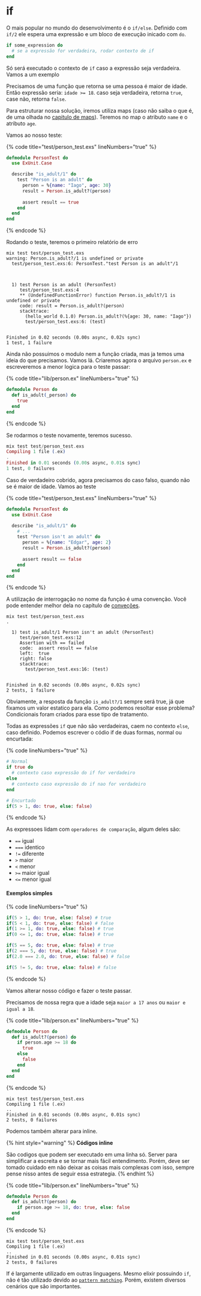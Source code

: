 # if

O mais popular no mundo do desenvolvimento é o `if/else`. Definido com `if/2` ele espera uma expressão e um bloco de execução inicado com `do`.

```elixir
if some_expression do
  # se a expressão for verdadeira, rodar contexto de if
end
```

Só será executado o contexto de `if` caso a expressão seja verdadeira. Vamos a um exemplo

Precisamos de uma função que retorna se uma pessoa é maior de idade. Então expressão seria: `idade >= 18`. caso seja verdadeira, retorna `true`, case não, retorna `false`.

Para estruturar nossa solução, iremos utiliza maps (caso não saiba o que é, de uma olhada no [capitulo de maps](../map.md)). Teremos no map o atributo `name` e o atributo `age`.&#x20;

Vamos ao nosso teste:

{% code title="test/person_test.exs" lineNumbers="true" %}
```elixir
defmodule PersonTest do
  use ExUnit.Case

  describe "is_adult/1" do
    test "Person is an adult" do
      person = %{name: "Iago", age: 30}
      result = Person.is_adult?(person)
  
      assert result == true
    end
  end
end
```
{% endcode %}

Rodando o teste, teremos o primeiro relatório de erro

```shell
mix test test/person_test.exs
warning: Person.is_adult?/1 is undefined or private
  test/person_test.exs:6: PersonTest."test Person is an adult"/1



  1) test Person is an adult (PersonTest)
     test/person_test.exs:4
     ** (UndefinedFunctionError) function Person.is_adult?/1 is undefined or private
     code: result = Person.is_adult?(person)
     stacktrace:
       (hello_world 0.1.0) Person.is_adult?(%{age: 30, name: "Iago"})
       test/person_test.exs:6: (test)


Finished in 0.02 seconds (0.00s async, 0.02s sync)
1 test, 1 failure
```

Ainda não possuimos o modulo nem a função criada, mas ja temos uma ideia do que precisamos. Vamos lá. Criaremos agora o arquivo `person.ex` e escreveremos a menor logica para o teste passar:

{% code title="lib/person.ex" lineNumbers="true" %}
```elixir
defmodule Person do
  def is_adult(_person) do
    true
  end
end
```
{% endcode %}

Se rodarmos o teste novamente, teremos sucesso.

```elixir
mix test test/person_test.exs
Compiling 1 file (.ex)
.
Finished in 0.01 seconds (0.00s async, 0.01s sync)
1 test, 0 failures
```

Caso de verdadeiro cobrido, agora precisamos do caso falso, quando não se é maior de idade. Vamos ao teste

{% code title="test/person_test.exs" lineNumbers="true" %}
```elixir
defmodule PersonTest do
  use ExUnit.Case

  describe "is_adult/1" do
    # ...
    test "Person isn't an adult" do
      person = %{name: "Edgar", age: 2}
      result = Person.is_adult?(person)
  
      assert result == false
    end
  end
end
```
{% endcode %}

A utilização de interrogação no nome da função é uma convenção. Você pode entender melhor dela no capítulo de [conveções](../../conceitos/convencoes.md#funcao-com-interrogacao).

```shell
mix test test/person_test.exs
.

  1) test is_adult/1 Person isn't an adult (PersonTest)
     test/person_test.exs:12
     Assertion with == failed
     code:  assert result == false
     left:  true
     right: false
     stacktrace:
       test/person_test.exs:16: (test)


Finished in 0.02 seconds (0.00s async, 0.02s sync)
2 tests, 1 failure
```

Obviamente, a resposta da função `is_adult?/1` sempre será true, já que fixamos um valor estatico para ela. Como podemos resoltar esse problema? Condicionais foram criados para esse tipo de tratamento.&#x20;

Todas as expressões `if` que não são verdadeiras, caem no contexto `else`, caso definido. Podemos escrever o códio if de duas formas, normal ou encurtada:

{% code lineNumbers="true" %}
```elixir
# Normal
if true do
  # contexto caso expressão do if for verdadeiro
else
  # contexto caso expressão do if nao for verdadeiro
end

# Encurtado
if(5 > 1, do: true, else: false)
```
{% endcode %}

As expressoes lidam com `operadores de comparação`, algum deles são:

* `==` igual
* `===` identico
* `!=` diferente
* `>` maior
* `<` menor
* `>=` maior igual
* `<=` menor igual

#### Exemplos simples

{% code lineNumbers="true" %}
```elixir
if(5 > 1, do: true, else: false) # true
if(5 < 1, do: true, else: false) # false
if(1 >= 1, do: true, else: false) # true
if(0 <= 1, do: true, else: false) # true

if(5 == 5, do: true, else: false) # true
if(2 === 5, do: true, else: false) # true
if(2.0 === 2.0, do: true, else: false) # false

if(5 != 5, do: true, else: false) # false
```
{% endcode %}

Vamos alterar nosso código e fazer o teste passar.

Precisamos de nossa regra que a idade seja `maior a 17 anos` ou `maior e igual a 18`.&#x20;

{% code title="lib/person.ex" lineNumbers="true" %}
```elixir
defmodule Person do
  def is_adult?(person) do
    if person.age >= 18 do
      true
    else
      false
    end
  end
end
```
{% endcode %}

```shell
mix test test/person_test.exs
Compiling 1 file (.ex)
..
Finished in 0.01 seconds (0.00s async, 0.01s sync)
2 tests, 0 failures
```

Podemos também alterar para inline.&#x20;

{% hint style="warning" %}
**Códigos inline**

São codigos que podem ser executado em uma linha só. Server para simplificar a escreita e se tornar mais fácil entendimento. Porém, deve ser tomado cuidado em não deixar as coisas mais complexas com isso, sempre pense nisso antes de seguir essa estrategia.
{% endhint %}

{% code title="lib/person.ex" lineNumbers="true" %}
```elixir
defmodule Person do
  def is_adult?(person) do
    if person.age >= 18, do: true, else: false
  end
end
```
{% endcode %}

```shell
mix test test/person_test.exs
Compiling 1 file (.ex)
..
Finished in 0.01 seconds (0.00s async, 0.01s sync)
2 tests, 0 failures
```

If é largamente utilizado em outras linguagens. Mesmo elixir possuindo `if`, não é tão utilizado devido ao [`pattern matching`](../pattern-matching.md). Porém, existem diversos cenários que são importantes.
